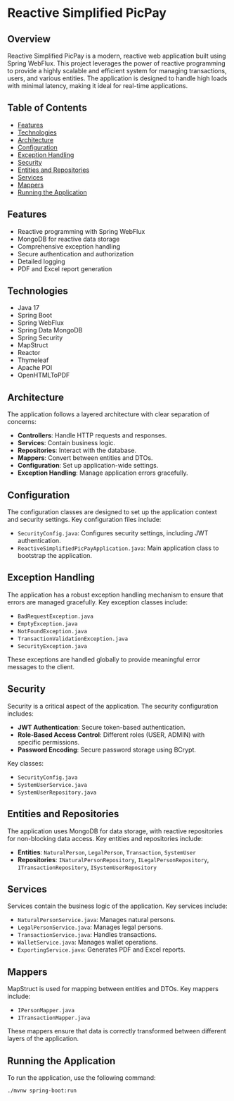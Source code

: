 # Reactive Simplified PicPay

## Overview

Reactive Simplified PicPay is a modern, reactive web application built using Spring WebFlux. This project leverages the power of reactive programming to provide a highly scalable and efficient system for managing transactions, users, and various entities. The application is designed to handle high loads with minimal latency, making it ideal for real-time applications.

## Table of Contents

- [Features](#features)
- [Technologies](#technologies)
- [Architecture](#architecture)
- [Configuration](#configuration)
- [Exception Handling](#exception-handling)
- [Security](#security)
- [Entities and Repositories](#entities-and-repositories)
- [Services](#services)
- [Mappers](#mappers)
- [Running the Application](#running-the-application)

## Features

- Reactive programming with Spring WebFlux
- MongoDB for reactive data storage
- Comprehensive exception handling
- Secure authentication and authorization
- Detailed logging
- PDF and Excel report generation

## Technologies

- Java 17
- Spring Boot
- Spring WebFlux
- Spring Data MongoDB
- Spring Security
- MapStruct
- Reactor
- Thymeleaf
- Apache POI
- OpenHTMLToPDF

## Architecture

The application follows a layered architecture with clear separation of concerns:

- **Controllers**: Handle HTTP requests and responses.
- **Services**: Contain business logic.
- **Repositories**: Interact with the database.
- **Mappers**: Convert between entities and DTOs.
- **Configuration**: Set up application-wide settings.
- **Exception Handling**: Manage application errors gracefully.

## Configuration

The configuration classes are designed to set up the application context and security settings. Key configuration files include:

- `SecurityConfig.java`: Configures security settings, including JWT authentication.
- `ReactiveSimplifiedPicPayApplication.java`: Main application class to bootstrap the application.

## Exception Handling

The application has a robust exception handling mechanism to ensure that errors are managed gracefully. Key exception classes include:

- `BadRequestException.java`
- `EmptyException.java`
- `NotFoundException.java`
- `TransactionValidationException.java`
- `SecurityException.java`

These exceptions are handled globally to provide meaningful error messages to the client.

## Security

Security is a critical aspect of the application. The security configuration includes:

- **JWT Authentication**: Secure token-based authentication.
- **Role-Based Access Control**: Different roles (USER, ADMIN) with specific permissions.
- **Password Encoding**: Secure password storage using BCrypt.

Key classes:

- `SecurityConfig.java`
- `SystemUserService.java`
- `SystemUserRepository.java`

## Entities and Repositories

The application uses MongoDB for data storage, with reactive repositories for non-blocking data access. Key entities and repositories include:

- **Entities**: `NaturalPerson`, `LegalPerson`, `Transaction`, `SystemUser`
- **Repositories**: `INaturalPersonRepository`, `ILegalPersonRepository`, `ITransactionRepository`, `ISystemUserRepository`

## Services

Services contain the business logic of the application. Key services include:

- `NaturalPersonService.java`: Manages natural persons.
- `LegalPersonService.java`: Manages legal persons.
- `TransactionService.java`: Handles transactions.
- `WalletService.java`: Manages wallet operations.
- `ExportingService.java`: Generates PDF and Excel reports.

## Mappers

MapStruct is used for mapping between entities and DTOs. Key mappers include:

- `IPersonMapper.java`
- `ITransactionMapper.java`

These mappers ensure that data is correctly transformed between different layers of the application.

## Running the Application

To run the application, use the following command:

```bash
./mvnw spring-boot:run
